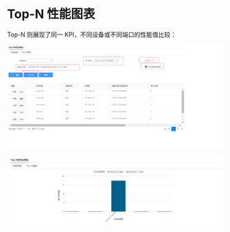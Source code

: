 # Top-N 性能图表

Top-N 则展现了同一 KPI，不同设备或不同端口的性能值比较：

![图14](../assets/image015.png)

![图15](../assets/image016.png)
